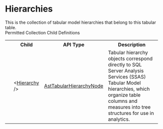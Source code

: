 # Hierarchies

<div class="LanguageSummary"><div class ="SummaryItem">This is the collection of tabular model hierarchies that belong to this tabular table.</div></div><div class="SchemaBindingGroup"><div class="SchemaBindingGroupHeader">Permitted Collection Child Definitions</div><table id="SchemaBindingList" class="SchemaBindingList"><tbody><tr><th class="SchemaBindingIconColumnHeader">&nbsp;</th><th class="SchemaBindingNameColumnHeader">Child</th><th class="SchemaBindingTypeColumnHeader">API Type</th><th class="SchemaBindingSummaryColumnHeader">Description</th></tr><tr class="cd0"><td class="SchemaBindingIcon"><div class="NotRequired" /></td><td class="SchemaBindingName"><span class="punc">&lt;</span><a href=../api-reference/Varigence.Languages.Biml.Tabular.AstTabularHierarchyNode.html">Hierarchy</a><span class="punc"> /&gt;</span></td><td class="SchemaBindingType"><a href="Varigence.Languages.Biml.Tabular.AstTabularHierarchyNode.html">AstTabularHierarchyNode</a></td><td class="SchemaBindingSummary">Tabular hierarchy objects correspond directly to SQL Server Analysis Services (SSAS) Tabular Model hierarchies, which organize table columns and measures into tree structures for use in analytics.</td></tr></tbody></table></div>